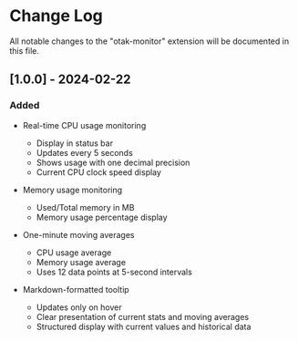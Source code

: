 # Change Log

All notable changes to the "otak-monitor" extension will be documented in this file.

## [1.0.0] - 2024-02-22

### Added
- Real-time CPU usage monitoring
  - Display in status bar
  - Updates every 5 seconds
  - Shows usage with one decimal precision
  - Current CPU clock speed display

- Memory usage monitoring
  - Used/Total memory in MB
  - Memory usage percentage display

- One-minute moving averages
  - CPU usage average
  - Memory usage average
  - Uses 12 data points at 5-second intervals

- Markdown-formatted tooltip
  - Updates only on hover
  - Clear presentation of current stats and moving averages
  - Structured display with current values and historical data